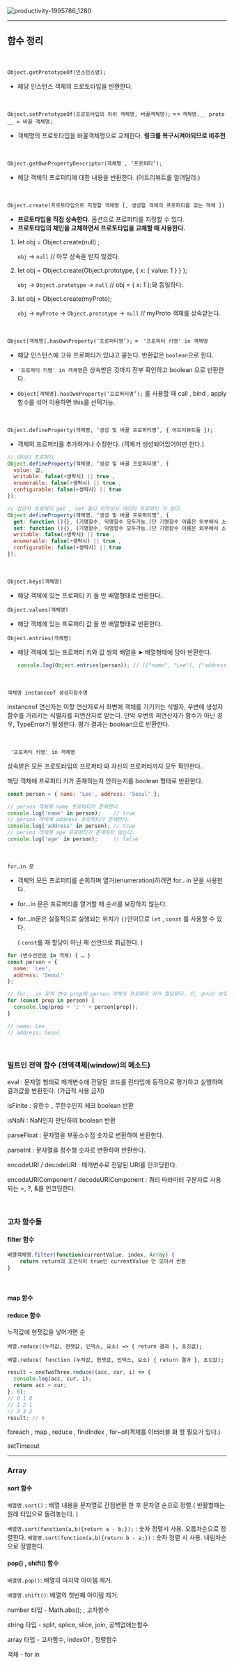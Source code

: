 ![productivity-1995786_1280](https://user-images.githubusercontent.com/31315644/67020346-04f36280-f139-11e9-9a0d-83c72b8254fe.jpg)



------

## 함수 정리

<br/>

`Object.getPrototypeOf(인스턴스명);`

- 해당 인스턴스 객체의 프로토타입을 반환한다.

  <br/>

`Object.setPrototypeOf(프로토타입의 하위 객체명, 바꿀객체명);`  == `객체명.__ proto __ = 바꿀 객체명;`

- 객체명의 프로토타입을 바꿀객체명으로 교체한다. **링크를 복구시켜야되므로 비추천**

  <br/>

`Object.getOwnPropertyDescriptor(객체명 , ‘프로퍼티’);`

- 해당 객체의 프로퍼티에 대한 내용을 반환한다. (어트리뷰트를 알려달라.)

  <br/>

 `Object.create(프로토타입으로 지정할 객체명 [, 생성할 객체의 프로퍼티를 갖는 객체 ])`

- **프로토타입을 직접 상속한다.** 옵션으로 프로퍼티를 지정할 수 있다. 
- **프로토타입의 체인을 교체하면서 프로토타입을 교체할 때 사용한다.**

1. let obj = Object.create(null) ; 

   `obj`  → `null` // 아무 상속을 받지 않겠다.

2. let obj = Object.create(Object.prototype, { x: { value: 1 } } ); 

   `obj` → `Object.prototype` → `null` // obj = { x: 1 };와 동일하다. 

3. let obj = Object.create(myProto);

   `obj` → `myProto` → `Object.prototype` → `null` // myProto 객체를 상속받는다.

<br/>

`Object[객체명].hasOwnProperty(‘프로퍼티명’);` = ` '프로퍼티 키명' in 객체명`

- 해당 인스턴스에 고유 프로퍼티가 있냐고 묻는다. 반환값은 `boolean`으로 한다.

- `'프로퍼티 키명' in 객체명`은 상속받은 것까지 전부 확인하고 boolean 으로 반환한다.

- `Object[객체명].hasOwnProperty(‘프로퍼티명’);` 를 사용할 때 call , bind , apply 함수를 섞어 이용하면 this를 선택가능.

  <br/>

`Object.defineProperty(객체명, ‘생성 및 바꿀 프로퍼티명’, { 어트리뷰트들 });`

- 객체의 프로퍼티를 추가하거나 수정한다. (객체가 생성되어있어야만 한다.)

~~~javascript
// 데이터 프로퍼티
Object.defineProperty(객체명, ‘생성 및 바꿀 프로퍼티명’, { 
  value: 값, 
  writable: false(+생략시) || true , 
  enumerable: false(+생략시) || true , 
  configurable: false(+생략시) || true  
}); 
~~~

~~~~javascript
// 접근자 프로퍼티 get , set 둘다 미작성시 데이터 프로퍼티 가 된다.
Object.defineProperty(객체명, ‘생성 및 바꿀 프로퍼티명’, { 
  get: function (){}, (기명함수, 익명함수 모두가능.(단 기명함수 이름은 외부에서 소용없다.) 미작성시 undefined),
  set: function (){}, (기명함수, 익명함수 모두가능.(단 기명함수 이름은 외부에서 소용없다.) 미작성시 undefined),
  writable: false(+생략시) || true , 
  enumerable: false(+생략시) || true , 
  configurable: false(+생략시) || true  
}); 
~~~~

<br/>

`Object.keys(객체명)`

- 해당 객체에 있는 프로퍼티 키 들 만 배열형태로 반환한다.

`Object.values(객체명)`

- 해당 객체에 있는 프로퍼티 값 들 만 배열형태로 반환한다.

`Object.entries(객체명)`

- 해당 객체에 있는 프로퍼티 키와 값 쌍의 배열을 ➤ 배열형태에 담아 반환한다.

  ~~~~javascript
  console.log(Object.entries(person)); // [["name", "Lee"], ["address", "Seoul"]]
  ~~~~

<br/>

`객체명 instanceof 생성자함수명`

instanceof 연산자는 이항 연산자로서 좌변에 객체를 가기키는 식별자, 
우변에 생성자 함수를 가리키는 식별자를 피연산자로 받는다.
만약 우변의 피연산자가 함수가 아닌 경우, TypeError가 발생한다.
평가 결과는 boolean으로 반환한다.

<br/>

` '프로퍼티 키명' in 객체명`

상속받은 모든 프로토타입의 프로퍼티 와 자신의 프로퍼티까지 모두 확인한다.

해당 객체에 프로퍼티 키가 존재하는지 안하는지를 boolean 형태로 반환한다.

~~~javascript
const person = { name: 'Lee', address: 'Seoul' };

// person 객체에 name 프로퍼티가 존재한다.
console.log('name' in person);    // true
// person 객체에 address 프로퍼티가 존재한다.
console.log('address' in person); // true
// person 객체에 age 프로퍼티가 존재하지 않는다.
console.log('age' in person);     // false
~~~

<br/>

`for…in 문`

- 객체의 모든 프로퍼티를 순회하며 열거(enumeration)하려면 for…in 문을 사용한다. 

- for…in 문은 프로퍼티를 열거할 때 순서를 보장하지 않는다.

- for...in문은 실질적으로 실행되는 위치가 `{}`안이므로 `let` , `const` 를 사용할 수 있다.

  ( `const`를 재 할당이 아닌 재 선언으로 취급한다. )

```javascript
for (변수선언문 in 객체) { … }
const person = {
  name: 'Lee',
  address: 'Seoul'
};

// for...in 문의 변수 prop에 person 객체의 프로퍼티 키가 할당된다. 단, 순서는 보장되지 않는다.
for (const prop in person) {
  console.log(prop + ': ' + person[prop]);
}

// name: Lee
// address: Seoul
```

<br/>

### 빌트인 전역 함수 (전역객체(window)의 메소드)

eval : 문자열 형태로 매개변수에 전달된 코드를 런타임에 동적으로 평가하고 실행하여 결과값을 반환한다. (가급적 사용 금지)

isFinite : 유한수 , 무한수인지 체크 boolean 반환

isNaN : NaN인지 판단하여 boolean 반환

parseFloat : 문자열을 부동소수점 숫자로 변환하여 반환한다.

parseInt : 문자열을 정수형 숫자로 변환하여 반환한다.

encodeURI / decodeURI : 매개변수로 전달된 URI를 인코딩한다.

encodeURIComponent / decodeURIComponent : 쿼리 파라미터 구분자로 사용되는 =, ?, &를 인코딩한다.

<br/>

### 고차 함수들

#### filter 함수

~~~javascript
배열객체명.filter(function(currentValue, index, Array) {
	return return의 조건식이 true인 currentValue 만 모아서 반환 
}            
~~~

<br/>

#### map 함수



#### reduce 함수

누적값에 현잿값을 넣어가면 순

`배열.reduce((누적값, 현잿값, 인덱스, 요소) => { return 결과 }, 초깃값);`

`배열.reduce( function (누적값, 현잿값, 인덱스, 요소) { return 결과 }, 초깃값);`

~~~javascript
result = oneTwoThree.reduce((acc, cur, i) => {
  console.log(acc, cur, i);
  return acc + cur;
}, 0);
// 0 1 0
// 1 2 1
// 3 3 2
result; // 6
~~~



foreach , map , reduce , findIndex , for~of(객체를 이터러블 화 할 필요가 있다.)

setTimeout

------------

### Array

#### sort 함수

`배열명.sort()` : 배열 내용을 문자열로 간접변환 한 후 문자열 순으로 정렬.( 반활할때는 원래 타입으로 돌려놓는다. )

`배열명.sort(function(a,b){return a - b;});` : 숫자 정렬시 사용. 오름차순으로 정렬한다.
`배열명.sort(function(a,b){return b - a;})` : 숫자 정렬 시 사용.  내림차순으로 정렬한다.

#### pop() , shift() 함수

`배열명.pop()`: 배열의 마지막 아이템 제거. 

`배열명.shift()`: 배열의 첫번째 아이템 제거.

number 타입 - Math.abs(); , 고차함수

string 타입 - split, splice, slice, join, 공백없애는함수

array 타입 - 고차함수, indexOf , 정렬함수

객체 - for in